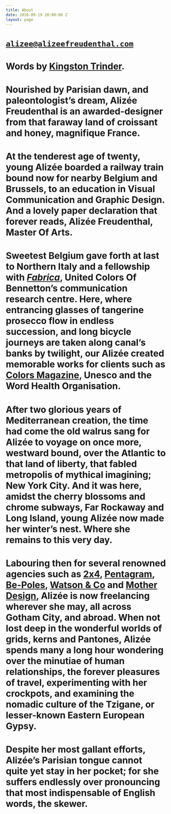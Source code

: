 ```yaml
---
title: About
date: 2016-09-19 20:00:00 Z
layout: page
---
```


# [`alizee@alizeefreudenthal.com`](mailto:alizee@alizeefreudenthal.com)
#
# Words by [Kingston Trinder](http://www.kingstontrinder.com/).

# Nourished by Parisian dawn, and paleontologist’s dream, Alizée Freudenthal is an awarded-designer from that faraway land of croissant and honey, magnifique France.

# At the tenderest age of twenty, young Alizée boarded a railway train bound now for nearby Belgium and Brussels, to an education in Visual Communication and Graphic Design. And a lovely paper declaration that forever reads, Alizée Freudenthal, Master Of Arts.

# Sweetest Belgium gave forth at last to Northern Italy and a fellowship with ***[Fabrica](http://www.fabrica.it/)***, United Colors Of Bennetton’s communication research centre. Here, where entrancing glasses of tangerine prosecco flow in endless succession, and long bicycle journeys are taken along canal’s banks by twilight, our Alizée created memorable works for clients such as **[Colors Magazine](http://www.colorsmagazine.com/)**, Unesco and the Word Health Organisation.

# After two glorious years of Mediterranean creation, the time had come the old walrus sang for Alizée to voyage on once more, westward bound, over the Atlantic to that land of liberty, that fabled metropolis of mythical imagining; New York City. And it was here, amidst the cherry blossoms and chrome subways, Far Rockaway and Long Island,  young  Alizée now made her winter’s nest. Where she remains to this very day.

# Labouring then for several renowned agencies such as **[2x4](http://2x4.org/)**, **[Pentagram](http://www.pentagram.com/#/home)**, **[Be-Poles](http://be-poles.com/en/)**, **[Watson & Co](http://www.watsonnyc.com/)** and **[Mother Design](http://www.motherdesign.com/)**, Alizée is now freelancing wherever she may, all across Gotham City, and abroad. When not lost deep in the wonderful worlds of grids, kerns and Pantones, Alizée spends many a long hour wondering over the minutiae of human relationships, the forever pleasures of travel, experimenting with her crockpots, and examining the nomadic culture of the Tzigane, or lesser-known Eastern European Gypsy.

# Despite her most gallant efforts, Alizée’s Parisian tongue cannot quite yet stay in her pocket; for she suffers endlessly over pronouncing that most indispensable of English words, the skewer.
